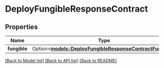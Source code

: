 # DeployFungibleResponseContract

## Properties

Name | Type | Description | Notes
------------ | ------------- | ------------- | -------------
**fungible** | Option<[**models::DeployFungibleResponseContractFungible**](DeployFungibleResponse_contract_fungible.md)> |  | [optional]

[[Back to Model list]](../README.md#documentation-for-models) [[Back to API list]](../README.md#documentation-for-api-endpoints) [[Back to README]](../README.md)


